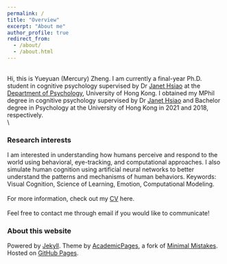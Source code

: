 ```yaml
---
permalink: /
title: "Overview"
excerpt: "About me"
author_profile: true
redirect_from:
  - /about/
  - /about.html
---
```


\
Hi, this is Yueyuan (Mercury) Zheng. I am currently a final-year Ph.D. student in cognitive psychology supervised by Dr [Janet Hsiao](http://abc.psy.hku.hk/janet/) at the [Department of Psychology](https://psychology.hku.hk/), University of Hong Kong. I obtained my MPhil degree in cognitive psychology supervised by Dr [Janet Hsiao](http://abc.psy.hku.hk/janet/) and Bachelor degree in Psychology at the University of Hong Kong in 2021 and 2018, respectively.
\
  \
### Research interests  
I am interested in understanding how humans perceive and respond to the world using behavioral, eye-tracking, and computational approaches. I also simulate human cognition using artificial neural networks to better understand the patterns and mechanisms of human behaviors. 
Keywords: Visual Cognition, Science of Learning, Emotion, Computational Modeling.
\
  \
For more information, check out my [CV](https://mercuryzheng.github.io/files/yz_cv.pdf) here.
\
  \
Feel free to contact me through email if you would like to communicate!



### About this website
Powered by [Jekyll](http://jekyllrb.com). Theme by [AcademicPages](https://github.com/academicpages/academicpages.github.io), a fork of [Minimal Mistakes](https://mademistakes.com/work/minimal-mistakes-jekyll-theme/). Hosted on [GitHub Pages](https://pages.github.com/).

<!-- Powered by <a href="http://jekyllrb.com" rel="nofollow">Jekyll</a> &amp; <a href="https://github.com/academicpages/academicpages.github.io">AcademicPages</a>, a fork of <a href="https://mademistakes.com/work/minimal-mistakes-jekyll-theme/" rel="nofollow">Minimal Mistakes</a>. Hosted on GitHub Pages. -->

